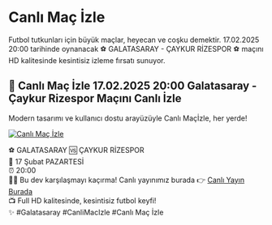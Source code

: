 # Canlı Maç İzle  

Futbol tutkunları için büyük maçlar, heyecan ve coşku demektir.  17.02.2025 20:00 tarihinde oynanacak ⚽️ GALATASARAY - ÇAYKUR RİZESPOR ⚽️ maçını HD kalitesinde kesintisiz izleme fırsatı sunuyor.  

## 🎥 Canlı Maç İzle 17.02.2025 20:00 Galatasaray - Çaykur Rizespor Maçını Canlı İzle  

Modern tasarımı ve kullanıcı dostu arayüzüyle Canlı Maçİzle, her yerde!  

[![ Canlı Maç İzle](https://i.ibb.co/5K7Ks6w/zzzz3.gif)](http://bit.ly/bosssportstv)  

⚽️ GALATASARAY 🆚 ÇAYKUR RİZESPOR  
📅 17 Şubat PAZARTESİ  
⏰ 20:00  
🔴🔶 Bu dev karşılaşmayı kaçırma! Canlı yayınımız burada 👉 [Canlı Yayın Burada](http://bit.ly/bosssportstv)  
📺 Full HD kalitesinde, kesintisiz futbol keyfi!  
✨ #Galatasaray #CanliMacIzle #Canlı Maç İzle

